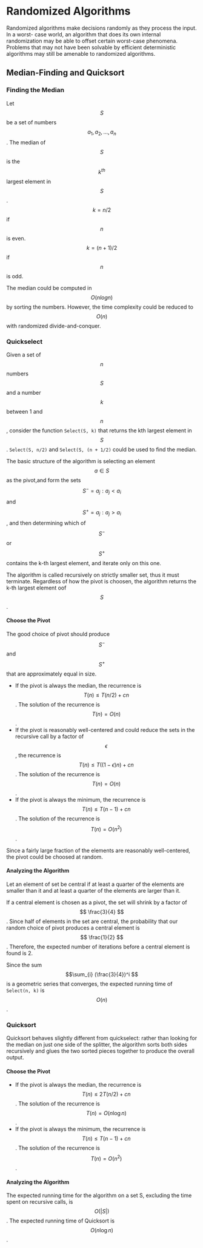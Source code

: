 # Randomized Algorithms

Randomized algorithms make decisions randomly as they process the input. In a worst- case world, an algorithm that does its own internal randomization may be able to offset certain worst-case phenomena. Problems that may not have been solvable by efficient deterministic algorithms may still be amenable to randomized algorithms.

## Median-Finding and Quicksort

### Finding the Median

Let $$ S $$ be a set of numbers $$ {a_1, a_2, \dots, a_n } $$. The median of $$ S $$ is the $$ k^{th} $$ largest element in $$ S $$. $$ k = n / 2 $$ if $$ n $$ is even. $$ k = (n + 1) / 2 $$ if $$ n $$ is odd.

The median could be computed in $$ O(n log n) $$ by sorting the numbers. However, the time complexity could be reduced to $$ O(n) $$ with randomized divide-and-conquer.

### Quickselect

Given a set of $$ n $$ numbers $$ S $$ and a number $$ k $$ between 1 and $$ n $$, consider the function `Select(S, k)` that returns the kth largest element in $$ S $$. `Select(S, n/2)` and `Select(S, (n + 1/2)` could be used to find the median.

The basic structure of the algorithm is selecting an element $$ a \in S $$ as the pivot,and form the sets $$ S^- = {a_j: a_j < a_i} $$ and $$ S^+ = {a_j: a_j > a_i} $$, and then determining which of $$ S^− $$ or $$ S^+ $$ contains the k-th largest element, and iterate only on this one.

The algorithm is called recursively on strictly smaller set, thus it must terminate. Regardless of how the pivot is choosen, the algorithm returns the k-th largest element oof $$ S $$.

#### Choose the Pivot

The good choice of pivot should produce $$ S^− $$ and $$ S^+ $$ that are approximately equal in size.

- If the pivot is always the median, the recurrence is $$ T(n) \leq T(n / 2) + cn $$. The solution of the recurrence is $$ T(n) = O(n) $$.
- If the pivot is reasonably well-centered and could reduce the sets in the recursive call by a factor of $$ \epsilon $$, the recurrence is $$ T(n) \leq T((1- \epsilon)n) + cn $$. The solution of the recurrence is $$ T(n) = O(n) $$.
- If the pivot is always the minimum, the recurrence is $$ T(n) \leq T(n - 1) + cn $$. The solution of the recurrence is $$ T(n) = O(n^2) $$.

Since a fairly large fraction of the elements are reasonably well-centered, the pivot could be choosed at random.

#### Analyzing the Algorithm

Let an element of set be central if at least a quarter of the elements are smaller than it and at least a quarter of the elements are larger than it.

If a central element is chosen as a pivot, the set will shrink by a factor of $$ \frac{3}{4} $$. Since half of elements in the set are central, the probability that our random choice of pivot produces a central element is $$ \frac{1}{2} $$. Therefore, the expected number of iterations before a central element is found is 2.

Since the sum $$\sum_{i} (\frac{3}{4})^i $$ is a geometric series that converges, the expected running time of `Select(n, k)` is $$ O(n) $$.

### Quicksort

Quicksort behaves slightly different from quickselect: rather than looking for the median on just one side of the splitter, the algorithm sorts both sides recursively and glues the two sorted pieces together to produce the overall output.

#### Choose the Pivot

- If the pivot is always the median, the recurrence is $$ T(n) \leq 2T(n / 2) + cn $$. The solution of the recurrence is $$ T(n) = O(n \log n) $$.
- If the pivot is always the minimum, the recurrence is $$ T(n) \leq T(n - 1) + cn $$. The solution of the recurrence is $$ T(n) = O(n^2) $$.

#### Analyzing the Algorithm

The expected running time for the algorithm on a set S, excluding the time spent on recursive calls, is $$ O(|S|) $$. The expected running time of Quicksort is $$ O(n \log n) $$.
